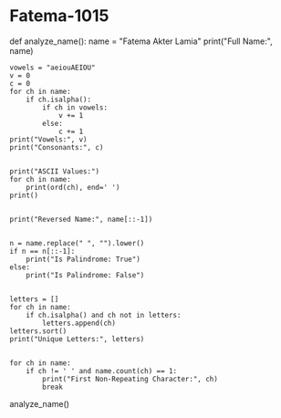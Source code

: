 # Fatema-1015


def analyze_name():
    name = "Fatema Akter Lamia"
    print("Full Name:", name)

   
    vowels = "aeiouAEIOU"
    v = 0
    c = 0
    for ch in name:
        if ch.isalpha():
            if ch in vowels:
                v += 1
            else:
                c += 1
    print("Vowels:", v)
    print("Consonants:", c)

  
    print("ASCII Values:")
    for ch in name:
        print(ord(ch), end=' ')
    print()

   
    print("Reversed Name:", name[::-1])

   
    n = name.replace(" ", "").lower()
    if n == n[::-1]:
        print("Is Palindrome: True")
    else:
        print("Is Palindrome: False")

    
    letters = []
    for ch in name:
        if ch.isalpha() and ch not in letters:
            letters.append(ch)
    letters.sort()
    print("Unique Letters:", letters)

   
    for ch in name:
        if ch != ' ' and name.count(ch) == 1:
            print("First Non-Repeating Character:", ch)
            break


analyze_name()

